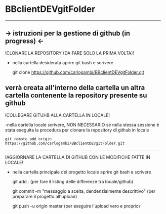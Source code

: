 # BBclientDEVgitFolder

-------------------------------------------------------------------------------------
-> istruzioni per la gestione di github (in progress) <-
-------------------------------------------------------------------------------------

!CLONARE LA REPOSITORY (DA FARE SOLO LA PRIMA VOLTA)!

 - nella cartella desiderata aprire git bash e scrivere 
    
    git clone https://github.com/carlogambi/BBclientDEVgitFolder.git

verrà creata all'interno della cartella un altra cartella contenente la repository presente su github
-------------------------------------------------------------------------------------

!COLLEGARE GITUHB ALLA CARTELLA IN LOCALE!

-nella cartella locale scrivere, NON NECESSARIO se nella stessa sessione è stata eseguita la procedura per clonare la repository di github in locale
    
    git remote add origin https://github.com/carlogambi/BBclientDEVgitFolder.git

-------------------------------------------------------------------------------------

!AGGIORNARE LA CARTELLA DI GITHUB CON LE MODIFICHE FATTE IN LOCALE!

- nella cartella principale del progetto locale aprire git bash e scrivere
  
  git add .
  (per fare il listing delle differenze tra locale/github)
  
  git commit -m "messaggio a scelta, dendenzialmente descrittivo"
  (per preparare il progetto all'upload)
  
  git push -u origin master
  (per eseguire l'upload vero e proprio)

